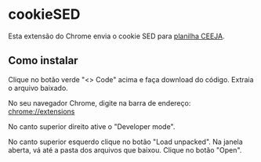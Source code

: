 # cookieSED
Esta extensão do Chrome envia o cookie SED para [planilha CEEJA](https://is.gd/pceeja).

## Como instalar

Clique no botão verde "<> Code" acima e faça download do código. Extraia o arquivo baixado.

No seu navegador Chrome, digite na barra de endereço: [chrome://extensions](chrome://extensions)

No canto superior direito ative o "Developer mode".

No canto superior esquerdo clique no botão "Load unpacked". Na janela aberta, vá até a pasta dos arquivos que baixou. Clique no botão "Open".


